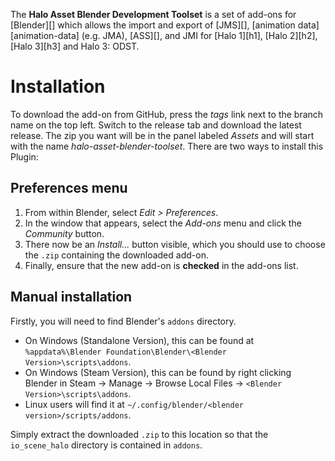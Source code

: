The **Halo Asset Blender Development Toolset** is a set of add-ons for [Blender][] which allows the import and export of [JMS][], [animation data][animation-data] (e.g. JMA), [ASS][], and JMI for [Halo 1][h1], [Halo 2][h2], [Halo 3][h3] and Halo 3: ODST.

# Installation
To download the add-on from GitHub, press the _tags_ link next to the branch name on the top left. Switch to the release tab and download the latest release. The zip you want will be in the panel labeled _Assets_ and will start with the name _halo-asset-blender-toolset_. There are two ways to install this Plugin:

## Preferences menu
1. From within Blender, select _Edit > Preferences_.
2. In the window that appears, select the _Add-ons_ menu and click the _Community_ button.
3. There now be an _Install..._ button visible, which you should use to choose the `.zip` containing the downloaded add-on.
4. Finally, ensure that the new add-on is **checked** in the add-ons list.

## Manual installation
Firstly, you will need to find Blender's `addons` directory.

* On Windows (Standalone Version), this can be found at `%appdata%\Blender Foundation\Blender\<Blender Version>\scripts\addons`.  
* On Windows (Steam Version), this can be found by right clicking Blender in Steam -> Manage -> Browse Local Files -> `<Blender Version>\scripts\addons`.  
* Linux users will find it at `~/.config/blender/<blender version>/scripts/addons`.

Simply extract the downloaded `.zip` to this location so that the `io_scene_halo` directory is contained in `addons`.
